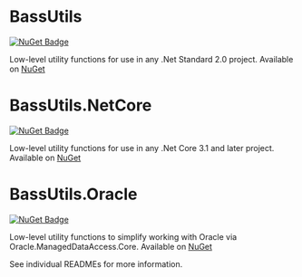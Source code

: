 # BassUtils
[![NuGet Badge](https://buildstats.info/nuget/bassutils)](https://www.nuget.org/packages/BassUtils/)

Low-level utility functions for use in any .Net Standard 2.0 project.
Available on [NuGet](https://www.nuget.org/packages/BassUtils/)


# BassUtils.NetCore
[![NuGet Badge](https://buildstats.info/nuget/bassutils.netcore)](https://www.nuget.org/packages/BassUtils.NetCore/)

Low-level utility functions for use in any .Net Core 3.1 and later project.
Available on [NuGet](https://www.nuget.org/packages/BassUtils.NetCore)



# BassUtils.Oracle
[![NuGet Badge](https://buildstats.info/nuget/bassutils.oracle)](https://www.nuget.org/packages/BassUtils.Oracle/)

Low-level utility functions to simplify working with Oracle via
Oracle.ManagedDataAccess.Core.
Available on [NuGet](https://www.nuget.org/packages/BassUtils.Oracle)


See individual READMEs for more information.

